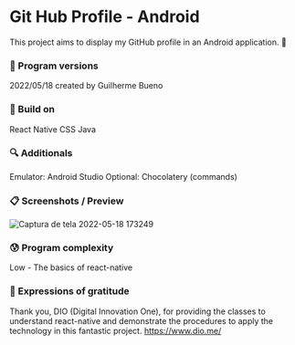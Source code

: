 # Git Hub Profile - Android

This project aims to display my GitHub profile in an Android application. 🎯

### 💾 Program versions

2022/05/18 created by Guilherme Bueno

### 🔨 Build on

React Native
CSS
Java

### 🔍 Additionals

Emulator: Android Studio
Optional: Chocolatery (commands)

### 📋 Screenshots / Preview

![Captura de tela 2022-05-18 173249](https://user-images.githubusercontent.com/101655079/169180964-4808073d-12e9-4a6e-bbc1-3bcbd566b163.jpg)

### 😰 Program complexity

Low - The basics of react-native

### 🎁 Expressions of gratitude

Thank you, DIO (Digital Innovation One), for providing the classes to understand react-native and demonstrate the procedures to apply the technology in this fantastic project.
https://www.dio.me/

